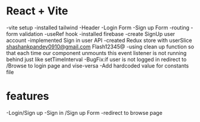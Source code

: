 # React + Vite
-vite setup
-installed tailwind
-Header
-Login Form
-Sign up Form
-routing
-form validation
-useRef hook
-installed firebase 
-create SignUp user account
-implemented Sign in user API
-created Redux store with userSlice
shashankpandey0910@gmail.com
Flash12345@
-using clean up function so that each time our component unmounts this event listener is not running behind just like setTimeInterval 
-BugFix:if user is not logged in redirect to /Browse to login page and vise-versa
-Add hardcoded value for constants file
# features
-Login/Sign up
  -Sign in /Sign up Form
  -redirect to browse page